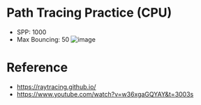 # Path Tracing Practice (CPU)
- SPP: 1000
- Max Bouncing: 50
![image](https://github.com/user-attachments/assets/a8f0412c-e4cd-496f-9318-5f3e1512aa1b)



# Reference
- https://raytracing.github.io/
- https://www.youtube.com/watch?v=w36xgaGQYAY&t=3003s
